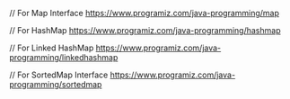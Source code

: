 // For Map Interface 
https://www.programiz.com/java-programming/map

// For HashMap
https://www.programiz.com/java-programming/hashmap

// For Linked HashMap
https://www.programiz.com/java-programming/linkedhashmap

// For SortedMap Interface
https://www.programiz.com/java-programming/sortedmap